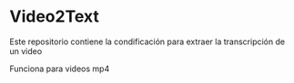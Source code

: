 # Video2Text

Este repositorio contiene la condificación para extraer la transcripción de un video

Funciona para videos mp4